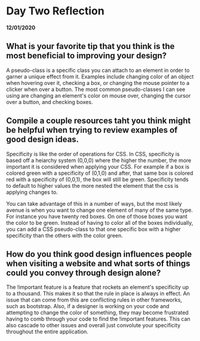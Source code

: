 # Day Two Reflection
__12/01/2020__

## What is your favorite tip that you think is the most beneficial to improving your design?

A pseudo-class is a specific class you can attach to an element in order to garner a unique effect from it. Examples include changing color of an object when hovering over it, checking a box, or changing the mouse pointer to a clicker when over a button. The most common pseudo-classes I can see using are changing an element's color on mouse over, changing the cursor over a button, and checking boxes.
## Compile a couple resources taht you think might be helpful when trying to review examples of good design ideas.

Specificity is like the order of operations for CSS. In CSS, specificity is based off a heiarchy system (0,0,0) where the higher the number, the more important it is considered when applying your CSS. For example if a box is colored green with a specificity of (0,1,0) and after, that same box is colored red with a specificity of (0,0,1), the box will still be green. Specificity tends to default to higher values the more nested the element that the css is applying changes to.

You can take advantage of this in a number of ways, but the most likely avenue is when you want to change one element of many of the same type. For instance you have twenty red boxes. On one of those boxes you want the color to be green. Instead of having to color all of the boxes individually, you can add a CSS pseudo-class to that one specific box with a higher specificity than the others with the color green.

## How do you think good design influences people when visiting a website and what sorts of things could you convey through design alone?

The !important feature is a feature that rockets an element's specificity up to a thousand. This makes it so that the rule in place is always in effect. An issue that can come from this are conflicting rules in other frameworks, such as bootstrap. Also, if a designer is working on your code and attempting to change the color of something, they may become frustrated having to comb through your code to find the !important features. This can also cascade to other issues and overall just convolute your specificity throughout the entire application.